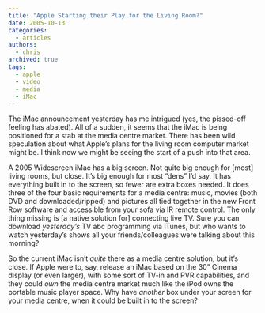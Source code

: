 ```yaml
---
title: "Apple Starting their Play for the Living Room?"
date: 2005-10-13
categories:
  - articles
authors:
  - chris
archived: true
tags:
  - apple
  - video
  - media
  - iMac
---
```


The iMac announcement yesterday has me intrigued (yes, the pissed-off feeling has abated). All of a sudden, it seems that the iMac is being positioned for a stab at the media centre market. There has been wild speculation about what Apple’s plans for the living room computer market might be. I think now we might be seeing the start of a push into that area.

A 2005 Widescreen iMac has a big screen. Not quite big enough for \[most\] living rooms, but close. It’s big enough for most “dens” I’d say. It has everything built in to the screen, so fewer are extra boxes needed. It does three of the four basic requirements for a media centre: music, movies (both DVD and downloaded/ripped) and pictures all tied together in the new Front Row software and accessible from your sofa via IR remote control. The only thing missing is \[a native solution for\] connecting live TV. Sure you can download _yesterday’s_ TV abc programming via iTunes, but who wants to watch yesterday’s shows all your friends/colleagues were talking about this morning?

So the current iMac isn’t _quite_ there as a media centre solution, but it’s close. If Apple were to, say, release an iMac based on the 30” Cinema display (or even larger), with some sort of TV-in and PVR capabilities, and they could _own_ the media centre market much like the iPod owns the portable music player space. Why have *another* box under your screen for your media centre, when it could be built in to the screen?
